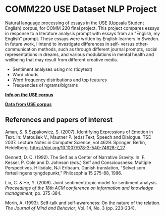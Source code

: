 # COMM220 USE Dataset NLP Project
Natural language processing of essays in the USE (Uppsala Student English) corpus, for COMM 220 final project. This project compares essays in response to a literature analysis prompt with essays from an "English, my English" prompt. These essays were written by English learners in Sweden. In future work, I intend to investigate differences in self- versus other-communication methods, such as through different journal prompts, social representations in dreams, and various modulations in mental health and wellbeing that may result from different creative media.


* Sentiment analyses using nrc (tidytext)
* Word clouds
* Word frequency distributions and top features
* Frequencies of ngrams/bigrams

[**Info on the USE corpus**](https://www.engelska.uu.se/research/english-language/electronic-resources/use/)

[**Data from USE corpus**](https://ota.bodleian.ox.ac.uk/repository/xmlui/handle/20.500.12024/2457)


## References and papers of interest
Aman, S. & Szpakowicz, S. (2007). Identifying Expressions of Emotion in Text. In: Matoušek V., Mautner P. (eds) Text, Speech and Dialogue. TSD 2007. Lecture Notes in Computer Science, vol 4629. Springer, Berlin, Heidelberg. https://doi.org/10.1007/978-3-540-74628-7_27

Dennett, D. C. (1992). The Self as a Center of Narrative Gravity. In: F. Kessel, P. Cole and D. Johnson (eds.) Self and Consciousness: Multiple Perspectives. Hillsdale, NJ: Erlbaum. Danish translation, “Selvet som fortællingens tyngdepunkt,” Philosophia 15 275-88, 1986.

Lin, C. & He, Y. (2009). Joint sentiment/topic model for sentiment analysis. _Proceedings of the 18th ACM conference on Information and knowledge management_, pp. 375-384.

Morin, A. (1993). Self-talk and self-awareness: On the nature of the relation. _The Journal of Mind and Behavior_, Vol. 14, No. 3 (pp. 223-234).


